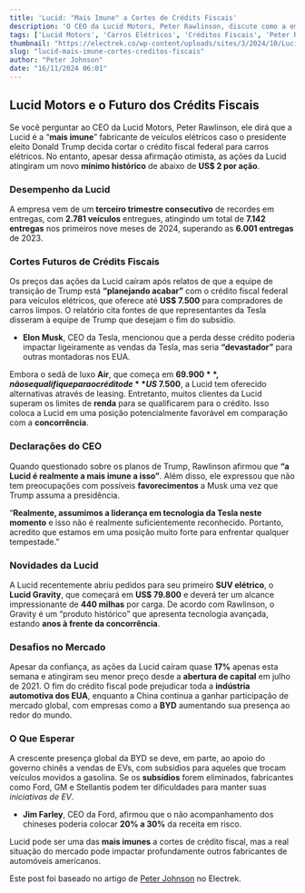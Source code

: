 ```yaml
---
title: 'Lucid: "Mais Imune" a Cortes de Crédits Fiscais'
description: 'O CEO da Lucid Motors, Peter Rawlinson, discute como a empresa pode resistir a cortes nos créditos fiscais para EVs.'
tags: ['Lucid Motors', 'Carros Elétricos', 'Créditos Fiscais', 'Peter Rawlinson', 'Elon Musk']
thumbnail: "https://electrek.co/wp-content/uploads/sites/3/2024/10/Lucid-outpacing-rivals.jpeg?quality=82&strip=all&w=1400"
slug: "lucid-mais-imune-cortes-creditos-fiscais"
author: "Peter Johnson"
date: "16/11/2024 06:01"
---
```


## Lucid Motors e o Futuro dos Crédits Fiscais

Se você perguntar ao CEO da Lucid Motors, Peter Rawlinson, ele dirá que a Lucid é a “**mais imune**” fabricante de veículos elétricos caso o presidente eleito Donald Trump decida cortar o crédito fiscal federal para carros elétricos. No entanto, apesar dessa afirmação otimista, as ações da Lucid atingiram um novo **mínimo histórico** de abaixo de **US$ 2 por ação**.

### Desempenho da Lucid

A empresa vem de um **terceiro trimestre consecutivo** de recordes em entregas, com **2.781 veículos** entregues, atingindo um total de **7.142 entregas** nos primeiros nove meses de 2024, superando as **6.001 entregas** de 2023. 

### Cortes Futuros de Crédits Fiscais

Os preços das ações da Lucid caíram após relatos de que a equipe de transição de Trump está **“planejando acabar”** com o crédito fiscal federal para veículos elétricos, que oferece até **US$ 7.500** para compradores de carros limpos. O relatório cita fontes de que representantes da Tesla disseram à equipe de Trump que desejam o fim do subsídio.

- **Elon Musk**, CEO da Tesla, mencionou que a perda desse crédito poderia impactar ligeiramente as vendas da Tesla, mas seria **“devastador”** para outras montadoras nos EUA.

Embora o sedã de luxo **Air**, que começa em **$69.900**, não se qualifique para o crédito de **US$ 7.500**, a Lucid tem oferecido alternativas através de leasing. Entretanto, muitos clientes da Lucid superam os limites de **renda** para se qualificarem para o crédito. Isso coloca a Lucid em uma posição potencialmente favorável em comparação com a **concorrência**.

### Declarações do CEO

Quando questionado sobre os planos de Trump, Rawlinson afirmou que **“a Lucid é realmente a mais imune a isso”**. Além disso, ele expressou que não tem preocupações com possíveis **favorecimentos** a Musk uma vez que Trump assuma a presidência. 

“**Realmente, assumimos a liderança em tecnologia da Tesla neste momento** e isso não é realmente suficientemente reconhecido. Portanto, acredito que estamos em uma posição muito forte para enfrentar qualquer tempestade.”

### Novidades da Lucid

A Lucid recentemente abriu pedidos para seu primeiro **SUV elétrico**, o **Lucid Gravity**, que começará em **US$ 79.800** e deverá ter um alcance impressionante de **440 milhas** por carga. De acordo com Rawlinson, o Gravity é um “produto histórico” que apresenta tecnologia avançada, estando **anos à frente da concorrência**.

### Desafios no Mercado

Apesar da confiança, as ações da Lucid caíram quase **17%** apenas esta semana e atingiram seu menor preço desde a **abertura de capital** em julho de 2021. O fim do crédito fiscal pode prejudicar toda a **indústria automotiva dos EUA**, enquanto a China continua a ganhar participação de mercado global, com empresas como a **BYD** aumentando sua presença ao redor do mundo.  

### O Que Esperar

A crescente presença global da BYD se deve, em parte, ao apoio do governo chinês a vendas de EVs, com subsídios para aqueles que trocam veículos movidos a gasolina. Se os **subsídios** forem eliminados, fabricantes como Ford, GM e Stellantis podem ter dificuldades para manter suas *iniciativas de EV*. 

- **Jim Farley**, CEO da Ford, afirmou que o não acompanhamento dos chineses poderia colocar **20% a 30%** da receita em risco.

Lucid pode ser uma das **mais imunes** a cortes de crédito fiscal, mas a real situação do mercado pode impactar profundamente outros fabricantes de automóveis americanos.

Este post foi baseado no artigo de [Peter Johnson](https://electrek.co/2024/11/15/lucid-lcid-most-immune-ev-maker-trump-cuts-tax-credit/) no Electrek.